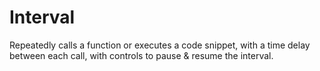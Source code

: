 # Interval

Repeatedly calls a function or executes a code snippet, with a time delay between each call, with controls to pause & resume the interval.
